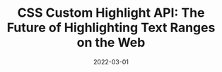 ---
layout: article.njk
title: "CSS Custom Highlight API: The Future of Highlighting Text Ranges on the Web"
tags: article
date: 2022-03-01
excerpt: "Discover the upcoming CSS Custom Highlight API. A new way to easily highlight custom ranges of text on a web page, in a performant way."
thumbnail: "/assets/highlight-demo.png"
external: https://css-tricks.com/css-custom-highlight-api-early-loo/
---